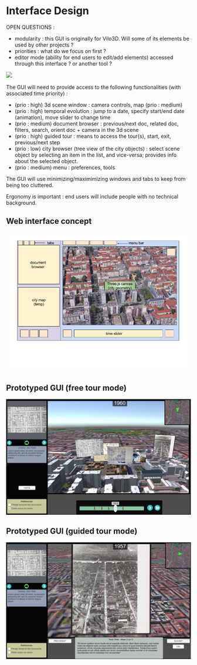 # Interface Design

OPEN QUESTIONS :
* modularity : this GUI is originally for Vilo3D. Will some of its elements be used by other projects ?
* priorities : what do we focus on first ?
* editor mode (ability for end users to edit/add elements) accessed through this interface ? or another tool ?

![](http://imgur.com/r1ew3zs.png)

The GUI will need to provide access to the following functionalities (with associated time priority) :

* (prio : high) 3d scene window : camera controls, map (prio : medium)
* (prio : high) temporal evolution : jump to a date, specify start/end date (animation), move slider to change time
* (prio : medium) document browser : previous/next doc, related doc, filters, search, orient doc + camera in the 3d scene
* (prio : high) guided tour : means to access the tour(s), start, exit, previous/next step
* (prio : low) city browser (tree view of the city objects) : select scene object by selecting an item in the list, and vice-versa; provides info about the selected object.
* (prio : medium) menu : preferences, tools

The GUI will use minimizing/maximimizing windows and tabs to keep from being too cluttered.

Ergonomy is important : end users will include people with no technical background.

## Web interface concept
![](images/schema_interface.png)

## Prototyped GUI (free tour mode)
![](images/img1.png)

## Prototyped GUI (guided tour mode)
![](images/img2.png)


